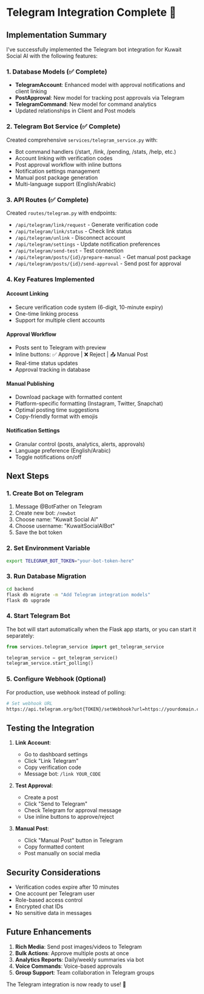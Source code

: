 # Telegram Integration Complete 🎉

## Implementation Summary

I've successfully implemented the Telegram bot integration for Kuwait Social AI with the following features:

### 1. Database Models (✅ Complete)
- **TelegramAccount**: Enhanced model with approval notifications and client linking
- **PostApproval**: New model for tracking post approvals via Telegram
- **TelegramCommand**: New model for command analytics
- Updated relationships in Client and Post models

### 2. Telegram Bot Service (✅ Complete)
Created comprehensive `services/telegram_service.py` with:
- Bot command handlers (/start, /link, /pending, /stats, /help, etc.)
- Account linking with verification codes
- Post approval workflow with inline buttons
- Notification settings management
- Manual post package generation
- Multi-language support (English/Arabic)

### 3. API Routes (✅ Complete)
Created `routes/telegram.py` with endpoints:
- `/api/telegram/link/request` - Generate verification code
- `/api/telegram/link/status` - Check link status
- `/api/telegram/unlink` - Disconnect account
- `/api/telegram/settings` - Update notification preferences
- `/api/telegram/send-test` - Test connection
- `/api/telegram/posts/{id}/prepare-manual` - Get manual post package
- `/api/telegram/posts/{id}/send-approval` - Send post for approval

### 4. Key Features Implemented

#### Account Linking
- Secure verification code system (6-digit, 10-minute expiry)
- One-time linking process
- Support for multiple client accounts

#### Approval Workflow
- Posts sent to Telegram with preview
- Inline buttons: ✅ Approve | ❌ Reject | 📤 Manual Post
- Real-time status updates
- Approval tracking in database

#### Manual Publishing
- Download package with formatted content
- Platform-specific formatting (Instagram, Twitter, Snapchat)
- Optimal posting time suggestions
- Copy-friendly format with emojis

#### Notification Settings
- Granular control (posts, analytics, alerts, approvals)
- Language preference (English/Arabic)
- Toggle notifications on/off

## Next Steps

### 1. Create Bot on Telegram
1. Message @BotFather on Telegram
2. Create new bot: `/newbot`
3. Choose name: "Kuwait Social AI"
4. Choose username: "KuwaitSocialAIBot"
5. Save the bot token

### 2. Set Environment Variable
```bash
export TELEGRAM_BOT_TOKEN="your-bot-token-here"
```

### 3. Run Database Migration
```bash
cd backend
flask db migrate -m "Add Telegram integration models"
flask db upgrade
```

### 4. Start Telegram Bot
The bot will start automatically when the Flask app starts, or you can start it separately:

```python
from services.telegram_service import get_telegram_service

telegram_service = get_telegram_service()
telegram_service.start_polling()
```

### 5. Configure Webhook (Optional)
For production, use webhook instead of polling:
```bash
# Set webhook URL
https://api.telegram.org/bot{TOKEN}/setWebhook?url=https://yourdomain.com/api/telegram/webhook
```

## Testing the Integration

1. **Link Account**:
   - Go to dashboard settings
   - Click "Link Telegram"
   - Copy verification code
   - Message bot: `/link YOUR_CODE`

2. **Test Approval**:
   - Create a post
   - Click "Send to Telegram"
   - Check Telegram for approval message
   - Use inline buttons to approve/reject

3. **Manual Post**:
   - Click "Manual Post" button in Telegram
   - Copy formatted content
   - Post manually on social media

## Security Considerations

- Verification codes expire after 10 minutes
- One account per Telegram user
- Role-based access control
- Encrypted chat IDs
- No sensitive data in messages

## Future Enhancements

1. **Rich Media**: Send post images/videos to Telegram
2. **Bulk Actions**: Approve multiple posts at once
3. **Analytics Reports**: Daily/weekly summaries via bot
4. **Voice Commands**: Voice-based approvals
5. **Group Support**: Team collaboration in Telegram groups

The Telegram integration is now ready to use! 🚀